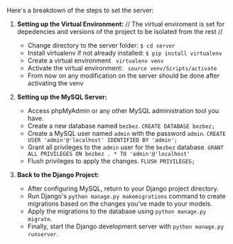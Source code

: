 

Here's a breakdown of the steps  to set the server:

1. **Setting up the Virtual Environment:**
// The virtual enviroment is set for depedencies and versions of the project to be isolated from the rest //
   - Change directory to the server folder: `$ cd server`
   - Install virtualenv if not already installed: `$ pip install virtualenv`
   - Create a virtual environment  ` virtualenv venv`
   - Activate the virtual environment: ` source venv/Scripts/activate`
   - From now on any modification on the server should be done after activating the venv 

2. **Setting up the MySQL Server:**
   - Access phpMyAdmin or any other MySQL administration tool you have.
   - Create a new database named `bezbez`. ` CREATE DATABASE bezbez; `
   - Create a MySQL user named `admin` with the password `admin`. ` CREATE USER 'admin'@'localhost' IDENTIFIED BY 'admin'; `
   - Grant all privileges to the `admin` user for the `bezbez` database.  `GRANT ALL PRIVILEGES ON bezbez . * TO 'admin'@'localhost' `
   - Flush privileges to apply the changes. ` FLUSH PRIVILEGES; `

3. **Back to the Django Project:**
   - After configuring MySQL, return to your Django project directory.
   - Run Django's `python manage.py makemigrations` command to create migrations based on the changes you've made to your models.
   - Apply the migrations to the database using `python manage.py migrate`.
   - Finally, start the Django development server with `python manage.py runserver`.

